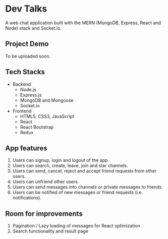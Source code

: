 # Dev Talks

A web chat application built with the MERN (MongoDB, Express, React and Node) stack and Socket.io.

## Project Demo

To be uploaded soon.

## Tech Stacks
<ul>
  <li>Backend
    <ul>
      <li>Node.js</li>
      <li>Express.js</li>
      <li>MongoDB and Mongoose</li>
      <li>Socket.io</li>
    </ul>
  </li>
  <li>Frontend
    <ul>
      <li>HTML5, CSS3, JavaScript</li>
      <li>React</li>
      <li>React Bootstrap</li>
      <li>Redux</li>
    </ul>
  </li>
</ul>

## App features
<ol>
  <li>Users can signup, login and logout of the app.</li>
  <li>Users can search, create, leave, join and star channels.</li>
  <li>Users can send, cancel, reject and accept friend requests from other users.</li>
  <li>Users can unfriend other users.</li>
  <li>Users can send messages into channels or private messages to friends.</li>
  <li>Users can be notified of new messages or friend requests (i.e. notifications).</li>
</ol>

## Room for improvements
<ol>
  <li>Pagination / Lazy loading of messages for React optimization</li>
  <li>Search functionality and result page</li>
</ol>
